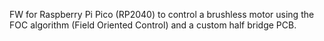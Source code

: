 FW for Raspberry Pi Pico (RP2040) to control a brushless motor using the FOC algorithm (Field Oriented Control) and a custom half bridge PCB.
